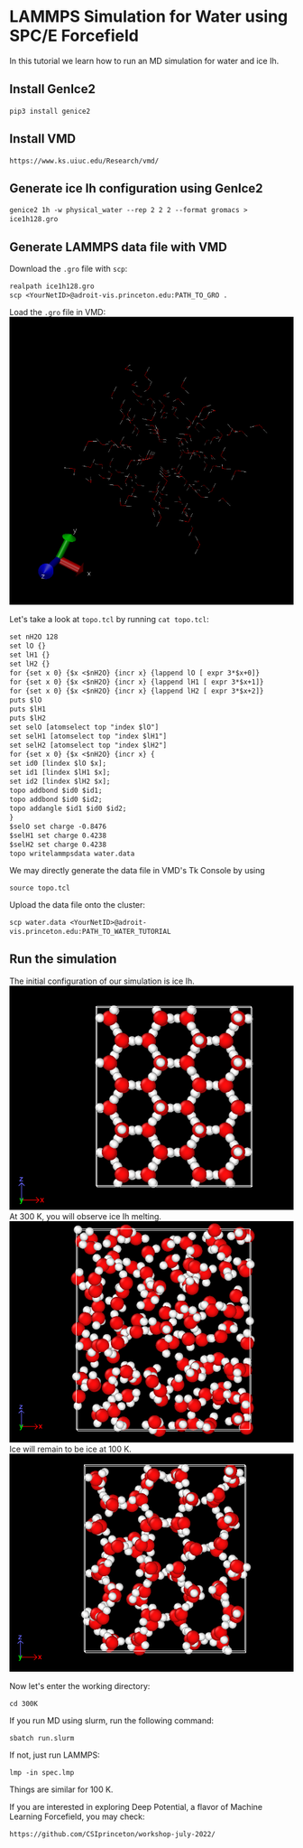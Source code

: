 # LAMMPS Simulation for Water using SPC/E Forcefield
In this tutorial we learn how to run an MD simulation for water and ice Ih.

## Install GenIce2
```
pip3 install genice2
```

## Install VMD
```
https://www.ks.uiuc.edu/Research/vmd/
```

## Generate ice Ih configuration using GenIce2
```
genice2 1h -w physical_water --rep 2 2 2 --format gromacs > ice1h128.gro
```

## Generate LAMMPS data file with VMD
Download the `.gro` file with `scp`:
```
realpath ice1h128.gro
scp <YourNetID>@adroit-vis.princeton.edu:PATH_TO_GRO .
```

Load the `.gro` file in VMD:
![ice](ice1h.png)

Let's take a look at `topo.tcl` by running `cat topo.tcl`:
```
set nH2O 128
set lO {}
set lH1 {}
set lH2 {}
for {set x 0} {$x <$nH2O} {incr x} {lappend lO [ expr 3*$x+0]}
for {set x 0} {$x <$nH2O} {incr x} {lappend lH1 [ expr 3*$x+1]}
for {set x 0} {$x <$nH2O} {incr x} {lappend lH2 [ expr 3*$x+2]}
puts $lO
puts $lH1
puts $lH2
set selO [atomselect top "index $lO"]
set selH1 [atomselect top "index $lH1"]
set selH2 [atomselect top "index $lH2"]
for {set x 0} {$x <$nH2O} {incr x} {
set id0 [lindex $lO $x];
set id1 [lindex $lH1 $x];
set id2 [lindex $lH2 $x];
topo addbond $id0 $id1;
topo addbond $id0 $id2;
topo addangle $id1 $id0 $id2;
}
$selO set charge -0.8476
$selH1 set charge 0.4238
$selH2 set charge 0.4238
topo writelammpsdata water.data
```

We may directly generate the data file in VMD's Tk Console by using
```
source topo.tcl
```

Upload the data file onto the cluster:
```
scp water.data <YourNetID>@adroit-vis.princeton.edu:PATH_TO_WATER_TUTORIAL
```

## Run the simulation
The initial configuration of our simulation is ice Ih.
![init](init.png)
At 300 K, you will observe ice Ih melting. 
![melting](melting.png)
Ice will remain to be ice at 100 K.
![nomelting](nomelting.png)


Now let's enter the working directory:
```
cd 300K
```

If you run MD using slurm, run the following command:
```
sbatch run.slurm
```
If not, just run LAMMPS:
```
lmp -in spec.lmp
```

Things are similar for 100 K.

If you are interested in exploring Deep Potential, a flavor of Machine Learning Forcefield, you may check:
```
https://github.com/CSIprinceton/workshop-july-2022/
```